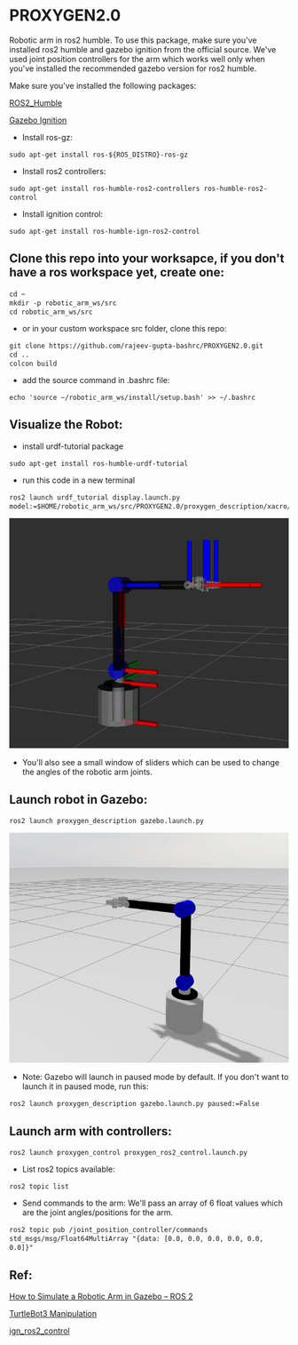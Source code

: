 # PROXYGEN2.0
Robotic arm in ros2 humble. To use this package, make sure you've installed ros2 humble and gazebo ignition from the official source. We've used joint position controllers for the arm which works well only when you've installed the recommended gazebo version for ros2 humble. 

Make sure you've installed the following packages:

[ROS2_Humble](https://docs.ros.org/en/humble/Installation/Ubuntu-Install-Debs.html)

[Gazebo Ignition](https://gazebosim.org/docs/fortress/install_ubuntu/)

- Install ros-gz:
```
sudo apt-get install ros-${ROS_DISTRO}-ros-gz
```

- Install ros2 controllers:

```
sudo apt-get install ros-humble-ros2-controllers ros-humble-ros2-control
```

- Install ignition control:

```
sudo apt-get install ros-humble-ign-ros2-control
```


## Clone this repo into your worksapce, if you don't have a ros workspace yet, create one:

```
cd ~
mkdir -p robotic_arm_ws/src
cd robotic_arm_ws/src
```
- or in your custom workspace src folder, clone this repo:

```
git clone https://github.com/rajeev-gupta-bashrc/PROXYGEN2.0.git
cd ..
colcon build
```

- add the source command in .bashrc file:
```
echo 'source ~/robotic_arm_ws/install/setup.bash' >> ~/.bashrc
```

## Visualize the Robot:
- install urdf-tutorial package

```
sudo apt-get install ros-humble-urdf-tutorial
```

- run this code in a new terminal
```
ros2 launch urdf_tutorial display.launch.py model:=$HOME/robotic_arm_ws/src/PROXYGEN2.0/proxygen_description/xacro/proxygen.full.xacro
```
![Robot in Action](https://github.com/rajeev-gupta-bashrc/PROXYGEN2.0/blob/main/images/arm_rviz.png)

- You'll also see a small window of sliders which can be used to change the angles of the robotic arm joints. 


## Launch robot in Gazebo:

```
ros2 launch proxygen_description gazebo.launch.py 
```

![Robot in Action](https://github.com/rajeev-gupta-bashrc/PROXYGEN2.0/blob/main/images/arm_gazebo.png)

- Note: Gazebo will launch in paused mode by default. If you don't want to launch it in paused mode, run this:
```
ros2 launch proxygen_description gazebo.launch.py paused:=False
```

## Launch arm with controllers:

```
ros2 launch proxygen_control proxygen_ros2_control.launch.py
```

- List ros2 topics available:

```
ros2 topic list
```

- Send commands to the arm: We'll pass an array of 6 float values which are the joint angles/positions for the arm.

```
ros2 topic pub /joint_position_controller/commands  std_msgs/msg/Float64MultiArray "{data: [0.0, 0.0, 0.0, 0.0, 0.0, 0.0]}"
```








## Ref:
[How to Simulate a Robotic Arm in Gazebo – ROS 2](https://automaticaddison.com/how-to-simulate-a-robotic-arm-in-gazebo-ros-2/)

[TurtleBot3 Manipulation](https://github.com/ROBOTIS-GIT/turtlebot3_manipulation)

[ign_ros2_control](https://control.ros.org/humble/doc/gz_ros2_control/doc/index.html)
